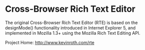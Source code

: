 Cross-Browser Rich Text Editor
==============================

The original Cross-Browser Rich Text Editor (RTE) is based on the designMode() functionality introduced in Internet Explorer 5, and implemented in Mozilla 1.3+ using the Mozilla Rich Text Editing API.

Project Home: http://www.kevinroth.com/rte
